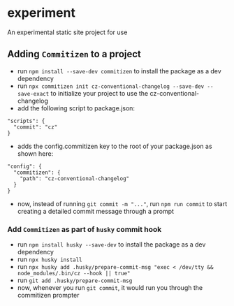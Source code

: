 # experiment
An experimental static site project for use

## Adding `Commitizen` to a project
- run `npm install --save-dev commitizen` to install the package as a dev dependency
- run `npx commitizen init cz-conventional-changelog --save-dev --save-exact` to initialize your project to use the cz-conventional-changelog
- add the following script to package.json:
```
"scripts": {
  "commit": "cz"
}
```
- adds the config.commitizen key to the root of your package.json as shown here:
```
"config": {
  "commitizen": {
    "path": "cz-conventional-changelog"
  }
}
```
- now, instead of running `git commit -m "..."`, run `npm run commit` to start creating a detailed commit message through a prompt

### Add `Commitizen` as part of `husky` commit hook
- run `npm install husky --save-dev` to install the package as a dev dependency
- run `npx husky install`
- run `npx husky add .husky/prepare-commit-msg "exec < /dev/tty && node_modules/.bin/cz --hook || true"`
- run `git add .husky/prepare-commit-msg`
- now, whenever you run `git commit`, it would run you through the commitizen prompter